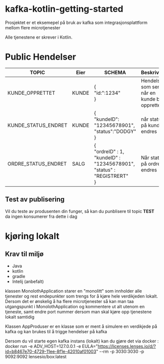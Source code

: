 # kafka-kotlin-getting-started

Prosjektet er et eksemepel på bruk av kafka som integrasjonsplattform mellom flere microtjenester

Alle tjenestene er skrever i Kotlin.

# Public Hendelser


| TOPIC                 | Eier  | SCHEMA                  | Beskrivelse                                    |
|-----------------------|-------|-------------------------|------------------------------------------------|
| KUNDE_OPPRETTET       | KUNDE | {<br/>"id:":1234"<br/>} | Hendelse som sends når en kunde blir opprettet |
| KUNDE_STATUS_ENDRET   | KUNDE | {<br/>"kundeID": "12345678901",<br/>"status":"DODGY"<br/>}| når status på kunde endres                     |
| ORDRE_STATUS_ENDRET   | SALG  | {<br/>"ordreID" : 1,<br/>"kundeID" : "12345678901",<br/>"status" : "REGISTRERT"<br/>}| Når status på ordre endres  |

## Test av publisering
Vil du teste av produsenten din funger, så kan du punblisere til topic <b>TEST</b> da ingen konsumerer fra dette i dag


# kjøring lokalt
## Krav til miljø
* Java
* kotlin
* gradle
* Intelij (anbefalt)

klassen MonolothApplication starer en "monolitt" som innholder alle tjenester og rest endepunkter som trengs for å kjøre hele verdikjeden lokalt.
Dersom det er ønskelig å ha flere microtjenester så kan man taa utgangspunkt i MonolothApplication og kommentere ut alt utenom en tjeneste, samt endre port nummer dersom man skal kjøre opp tjenestene lokalt samtidig

Klassen AppProduser er en klasse som er ment å simulere en verdikjede på kafka og kan brukes til å trigge hendelser på kafka


Dersom du vil starte egen kafka instans (lokalt) kan du gjøre det via docker :
docker run -e ADV_HOST=127.0.0.1 -e EULA="https://licenses.lenses.io/d/?id=b8467e70-4729-11ee-8f1e-42010af01003" --rm -p 3030:3030 -p 9092:9092 lensesio/box:latest